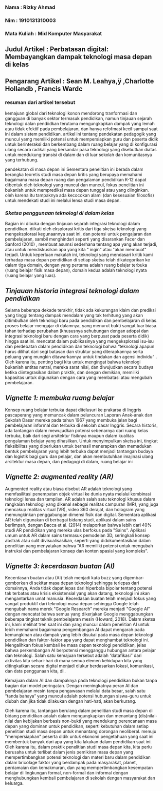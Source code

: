 ### Nama        : Rizky Ahmad
### Nim         : 1910131310003
### Mata Kuliah : Mid Komputer Masyarakat


## Judul Artikel        : **Perbatasan digital: Membayangkan dampak teknologi masa depan di kelas**
## Pengarang Artikel    : Sean M. Leahya,ÿ ,Charlotte Hollandb , Francis Wardc 

### **resuman dari artikel tersebut**

kemajuan global dari teknologi konon mendorong tranformasi dan gangguan di banyak sektor termasuk pendidikan, namun tinjauan sejarah teknologi dalan pendiidkan terutama mengungkapkan dampak yang lemah atau tidak efektif pada pembelajaran, dan hanya refofmasi kecil sampai saat ini dalam sistem pendidikan. artikel ini tentang pendekatan pedagogik yang muncul yamg memiliki potensi untuk mempersiapkan guru dan peserta didik untuk berinteraksi dan berkembang dalam ruang belajar yang di konfigurasi ulang secara radikal yang bersandar pasa teknologi yang disebutkan diatas untuk mendukung transisi di dalam dan di luar sekolah dan komunitasnya yang terhubung.


pendekatan di masa depan ini Sementara penelitian ini berada dalam kerangka teoretis studi masa depan kritis yang berupaya memahami bagaimana masa depan ruang dan pengalaman pendidikan K-12 dapat dibentuk oleh teknologi yang muncul dan muncul, fokus penelitian ini bukanlah untuk memprediksi masa depan tunggal atau yang diinginkan. oleh karena itu tampaknya ada kecocokan alami (dan kesesuaian filosofis) untuk mendekati studi ini melalui lensa studi masa depan. 

### __*Sketsa penggunaan teknologi di dalam kelas*__

Bagian ini dibuka dengan tinjauan sejarah integrasi teknologi dalam pendidikan. diikuti oleh eksplorasi kritis dari tiga sketsa teknologi yang mengeksplorasi kegunaannya saat ini, dan potensi untuk pengajaran dan pembelajaran, sambil menghindari seperti yang disarankan Facer dan Sanford (2010) , membuat asumsi sederhana tentang apa yang akan terjadi, atau untuk mendiskusikan apa yang kita " ingin" atau "akan membuat" terjadi. Untuk keperluan makalah ini, teknologi yang mendasari kritik kami terhadap masa depan pendidikan di setiap sketsa telah dikategorikan ke dalam tiga domain, dengan yang pertama adalah ruang belajar terbuka (ruang belajar fisik masa depan), domain kedua adalah teknologi nyata (ruang belajar yang luas). 

## __*Tinjauan historia integrasi teknologi dalam pendidikan*__

Selama beberapa dekade terakhir, tidak ada kekurangan klaim dan prediksi yang tinggi tentang dampak mendalam yang tak terhitung yang akan ditimbulkan oleh teknologi baru pada pendidikan dan pembelajaran di kelas. proses belajar-mengajar di dalamnya, yang menurut bukti sangat luar biasa. tahan terhadap perubahan (khususnya sehubungan dengan adopsi dan integrasi teknologi baru dengan cara yang berpusat pada peserta didik) hingga saat ini. mencatat dalam publikasinya yang mengeksplorasi isu-isu dan perdebatan dalam pendidikan dan teknologi bahwa “teknologi apapun harus dilihat dari segi batasan dan struktur yang diterapkannya serta peluang yang mungkin ditawarkannya untuk tindakan dan agensi individu” . Oleh karena itu, penting bagi kita untuk mengingat bahwa teknologi bukanlah entitas netral, mereka sarat nilai, dan diwujudkan secara budaya ketika diintegrasikan dalam praktik, dan dengan demikian, memiliki kapasitas untuk digunakan dengan cara yang membatasi atau mengubah pembelajaran.

## __*Vignette 1: membuka ruang belajar*__

Konsep ruang belajar terbuka dapat ditelusuri ke prakarsa di Inggris pascaperang yang memuncak dalam peluncuran Laporan Anak-anak dan Sekolah Dasar mereka pada tahun 1967 yang membuka jalan bagi pembelajaran informal dan terbuka di sekolah dasar Inggris. Secara historis, ada tantangan dalam mewujudkan potensi sebenarnya dari ruang kelas terbuka, baik dari segi arsitektur fisiknya maupun dalam kualitas pengalaman belajar yang dihasilkan. Untuk menyimpulkan sketsa ini, tingkat fleksibilitas yang diperlukan untuk berhasil menerapkan dan memadukan bentuk pembelajaran yang lebih terbuka dapat menjadi tantangan budaya dan logistik bagi guru dan pelajar, dan akan membutuhkan imajinasi ulang arsitektur masa depan, dan pedagogi di dalam, ruang belajar ini

## __*Vignette 2: augmented reality (AR)*__

Augmented reality atau biasa disebut AR adalah teknologi yang memfasilitasi penempatan objek virtual ke dunia nyata melalui kombinasi teknologi lensa dan tampilan. AR adalah salah satu teknologi khusus dalam rangkaian teknologi yang dikenal sebagai realitas campuran (MR), yang juga mencakup realitas virtual (VR), video 360 derajat, dan hologram yang memungkinkan penggabungan dimensi fisik dan digital. Sementara aplikasi AR telah digunakan di berbagai bidang studi, aplikasi dalam sains berlimpah, dengan Bacca et al. (2014) melaporkan bahwa lebih dari 40% studi AR pendidikan yang mereka ulas berfokus pada "Sains". Aplikasi umum untuk AR dalam sains termasuk pemodelan 3D, seringkali konsep abstrak atau sulit divisualisasikan, seperti yang didokumentasikan dalam penelitian yang menyatakan bahwa “AR memiliki potensi untuk mengubah instruksi dan pembelajaran konsep dan konten spasial yang kompleks”.

## __*Vignette 3: kecerdasan buatan (AI)*__

Kecerdasan buatan atau (AI) telah menjadi kata buzz yang digembar-gemborkan di sekitar masa depan teknologi sehingga terlepas dari domainnya, Anda tidak dapat lepas dari hiperbola bipolar tentang potensi tak terbatas atau krisis eksistensial yang akan datang, teknologi ini akan mengantarkan umat manusia. Kecerdasan buatan telah menjadi fokus yang sangat produktif dari teknologi masa depan sehingga Google telah mengubah nama merek "Google Research" mereka menjadi "Google AI" dengan mencatat bahwa semua yang dikerjakan Google menggabungkan beberapa tingkat teknik pembelajaran mesin (Howard, 2018). Dalam sketsa ini, kami melihat tren saat ini dan yang muncul dalam penelitian AI untuk lebih memahami bagaimana pengembangan AI dapat mengarah pada kemungkinan atau dampak yang lebih disukai pada masa depan teknologi pendidikan dan faktor-faktor apa yang dapat menghambat teknologi ini. Mengalihkan fokus kembali ke masa depan teknologi pendidikan, jelas bahwa perkembangan AI berpotensi mengganggu hubungan antara pelajar dan teknologi. Salah satu kemajuan tersebut adalah “datafikasi” dari aktivitas kita sehari-hari di mana semua elemen kehidupan kita yang ditingkatkan secara digital menjadi diukur berdasarkan lokasi, komunikasi, dan data penggunaan kita, dll. 

Kemajuan dalam AI dan dampaknya pada teknologi pendidikan bukan tanpa bagian dari model peringatan. Dengan meningkatnya peran AI dan pembelajaran mesin tanpa pengawasan melalui data besar, salah satu “tanda bahaya” yang muncul adalah potensi hubungan siswa-guru untuk diubah dan jika tidak dilakukan dengan hati-hati, akan berkurang. 


Oleh karena itu, tantangan berulang dalam penelitian studi masa depan di bidang pendidikan adalah dalam mengungkapkan dan menantang (dis)nilai-nilai dan kebijakan berbasis non-bukti yang mendukung perencanaan masa depan yang dominan untuk pendidikan, seperti kebutuhan dalam setiap penelitian studi masa depan untuk menantang dorongan neoliberal. menuju "mempersiapkan" peserta didik untuk ekonomi pengetahuan yang saat ini membentuk banyak dari apa yang kita lakukan dalam pendidikan saat ini. Oleh karena itu, dalam praktik penelitian studi masa depan kita, kita perlu berusaha untuk terlibat dalam jenis pemikiran masa depan yang mempertimbangkan potensi teknologi dan materi baru dalam pendidikan dalam bricolage faktor yang berdampak pada masyarakat, planet, perdamaian dan kemakmuran, dan yang mempertimbangkan kesempatan belajar di lingkungan formal, non-formal dan informal dengan menghubungkan kembali pembelajaran di sekolah dengan masyarakat dan keluarga. 